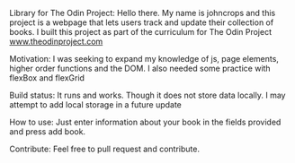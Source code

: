 Library for The Odin Project:
    Hello there. My name is johncrops and this project is a webpage that lets users track and update their collection of books. I built this project as part of the curriculum for The Odin Project www.theodinproject.com
    
Motivation:
    I was seeking to expand my knowledge of js, page elements, higher order functions and the DOM. I also needed some practice with flexBox and flexGrid

Build status:
    It runs and works. Though it does not store data locally. I may attempt to add local storage in a future update

How to use:
    Just enter information about your book in the fields provided and press add book.

Contribute:
    Feel free to pull request and contribute.

